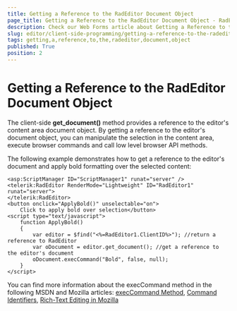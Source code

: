 ```yaml
---
title: Getting a Reference to the RadEditor Document Object
page_title: Getting a Reference to the RadEditor Document Object - RadEditor
description: Check our Web Forms article about Getting a Reference to the RadEditor Document Object.
slug: editor/client-side-programming/getting-a-reference-to-the-radeditor-document-object
tags: getting,a,reference,to,the,radeditor,document,object
published: True
position: 2
---
```


# Getting a Reference to the RadEditor Document Object

The client-side **get_document()** method provides a reference to the editor's content area document object. By getting a reference to the editor's document object, you can manipulate the selection in the content area, execute browser commands and call low level browser API methods.

The following example demonstrates how to get a reference to the editor's document and apply bold formatting over the selected content:

````ASP.NET
<asp:ScriptManager ID="ScriptManager1" runat="server" />
<telerik:RadEditor RenderMode="Lightweight" ID="RadEditor1" runat="server">
</telerik:RadEditor>
<button onclick="ApplyBold()" unselectable="on">
	Click to apply bold over selection</button>
<script type="text/javascript">
	function ApplyBold()
	{
		var editor = $find("<%=RadEditor1.ClientID%>"); //return a reference to RadEditor
		var oDocument = editor.get_document(); //get a reference to the editor's document
		oDocument.execCommand("Bold", false, null);
	}
</script>
````



You can find more information about the execCommand method in the following MSDN and Mozilla articles: [execCommand Method](https://msdn2.microsoft.com/en-us/library/ms536419.aspx), [Command Identifiers](https://msdn2.microsoft.com/en-us/library/ms533049.aspx), [Rich-Text Editing in Mozilla](http://developer.mozilla.org/en/docs/Rich-Text_Editing_in_Mozilla)
